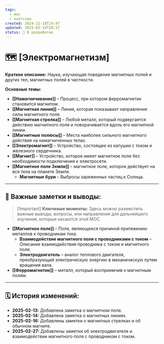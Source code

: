 ```yaml
---
tags:
  - moc
  - overview
created: 2024-12-18T14:47
updated: 2025-03-14T20:57
status: 🚧 В разработке
---
```


# 🗺️ **[Электромагнетизм]**

**Краткое описание:**  Наука, изучающая поведение магнитных полей и других тел, магнитных полей в частности.

**Основные темы:**

- **[[Намагничивание]]** – Процесс, при котором ферромагнетик становится магнитом.
- **[[Магнитная линия]]**  – Линия, которая показывает направление силы магнитного поля.
- **[[Магнитная стрелка]]** – Любой металл, который подвергается действию магнитного поля и поворачивается вдоль его магнитной линии.
- **[[Магнитные полюсы]]** – Места наиболее сильного магнитного действия на намагниченных телах.
- **[[Электромагнит]]** – Устройство, состоящее из катушки с током и железного сердечника.
- **[[Магнит]]** – Устройство, которое имеет магнитное поле без необходимости подключения к электросети.
- **[[Магнитное поле Земли]]** – магнитное поле, которое действует на все тела на планете Земля.
	- **Магнитные бури** – Выбросы заряженных частиц к Солнца. 

---

## 📌 **Важные заметки и выводы:**

> [!important] **Ключевые моменты:** Здесь можно разместить важные выводы, вопросы, или направления для дальнейшего изучения, которые касаются этой MOC.

- **[[Магнитное поле]]** – Поле, являющееся причиной притяжению металлов к проводникам тока.
	- **Взаимодействие магнитного поля с проводниками с током** – Описание взаимодействия проводника с током и магнитного поля. 
	- **Электродвигатель** – аналог теплового двигателя, преобразующий электрическую энергию в механическую путем вращения вала.
- **[[Ферромагнетик]]** – металл, который восприимчив к магнитным полям.

---

## 🗓️ **История изменений:**

- **2025-02-13:**  Добавлена заметка о магнитном поле.
- **2025-02-14:**  Добавлена заметка о магнитных линиях.
- **2025-02-16:** Добавлены заметки о магнитных стрелках и об обычном магните.
- **2025-02-27:** Добавлены заметки об электродвигателе и взаимодействии магнитного поля с проводником с током.
